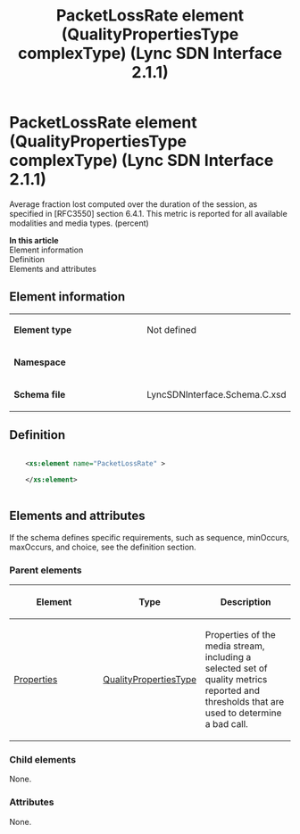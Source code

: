﻿---
title: PacketLossRate element (QualityPropertiesType complexType) (Lync SDN Interface 2.1.1)
TOCTitle: PacketLossRate element
ms:assetid: 573543d7-2eac-576f-f30b-a48b9fea573f
ms:mtpsurl: https://msdn.microsoft.com/en-us/library/Dn912774(v=office.15)
ms:contentKeyID: 64126944
ms.date: 02/16/2015
mtps_version: v=office.15
dev_langs:
- xml
---

# PacketLossRate element (QualityPropertiesType complexType) (Lync SDN Interface 2.1.1)

Average fraction lost computed over the duration of the session, as specified in \[RFC3550\] section 6.4.1. This metric is reported for all available modalities and media types. (percent)


**In this article**  
Element information  
Definition  
Elements and attributes  

## Element information

<table>
<colgroup>
<col style="width: 50%" />
<col style="width: 50%" />
</colgroup>
<tbody>
<tr class="odd">
<td><p><strong>Element type</strong></p></td>
<td><p>Not defined</p></td>
</tr>
<tr class="even">
<td><p><strong>Namespace</strong></p></td>
<td><p></p></td>
</tr>
<tr class="odd">
<td><p><strong>Schema file</strong></p></td>
<td><p>LyncSDNInterface.Schema.C.xsd</p></td>
</tr>
</tbody>
</table>


## Definition

```xml

    <xs:element name="PacketLossRate" >
    
    </xs:element>
  
```

## Elements and attributes

If the schema defines specific requirements, such as sequence, minOccurs, maxOccurs, and choice, see the definition section.

### Parent elements

<table>
<colgroup>
<col style="width: 33%" />
<col style="width: 33%" />
<col style="width: 33%" />
</colgroup>
<thead>
<tr class="header">
<th><p>Element</p></th>
<th><p>Type</p></th>
<th><p>Description</p></th>
</tr>
</thead>
<tbody>
<tr class="odd">
<td><p><a href="properties-element-qualitytype-complextype-lync-sdn-interface-2-1-1.md">Properties</a></p></td>
<td><p><a href="qualitypropertiestype-complextype-lync-sdn-interface-2-1-1.md">QualityPropertiesType</a></p></td>
<td><p>Properties of the media stream, including a selected set of quality metrics reported and thresholds that are used to determine a bad call.</p></td>
</tr>
</tbody>
</table>


### Child elements

None.

### Attributes

None.

